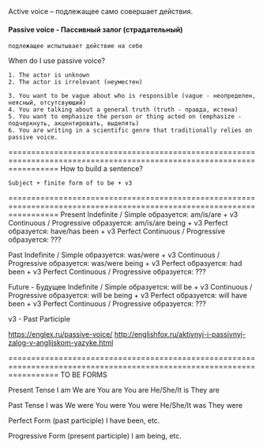 Active voice –
    подлежащее само совершает действия.

#### Passive voice - Пассивный залог (страдательный)
    подлежащее испытывает действие на себе

When do I use passive voice?

    1. The actor is unknown
    2. The actor is irrelevant (неуместен)

    3. You want to be vague about who is responsible (vague - неопределен, неясный, отсутсвующий)
    4. You are talking about a general truth (truth - правда, истена)
    5. You want to emphasize the person or thing acted on (emphasize - подчеркнуть, акцентировать, выделять)
    6. You are writing in a scientific genre that traditionally relies on passive voice.

=======================================================================================================================
How to build a sentence?

    Subject + finite form of to be + v3

=======================================================================================================================
Present
    Indefinite / Simple
        образуется: am/is/are + v3
    Continuous / Progressive
        образуется: am/is/are being + v3
    Perfect
        образуется: have/has been + v3
    Perfect Continuous / Progressive
        образуется: ???

Past
    Indefinite / Simple
        образуется: was/were + v3
    Continuous / Prоgressive
        образуется: was/were being + v3
    Perfect
        образуется: had been + v3
    Perfect Continuous / Progressive
        образуется: ???

Future - Будущее
    Indefinite / Simple
        образуется: will be + v3
    Continuous / Progressive
        образуется: will be being + v3
    Perfect
        образуется: will have been + v3
    Perfect Continuous / Progressive
        образуется: ???

v3 - Past Participle

https://englex.ru/passive-voice/
http://englishfox.ru/aktivnyj-i-passivnyj-zalog-v-anglijskom-yazyke.html

=======================================================================================================================
TO BE FORMS

Present Tense
    I am	        We are
    You are	        You are
    He/She/It is	They are

Past Tense
    I was	        We were
    You were	    You were
    He/She/It was	They were

Perfect Form (past participle)
    I have been, etc.

Progressive Form (present participle)
    I am being, etc.